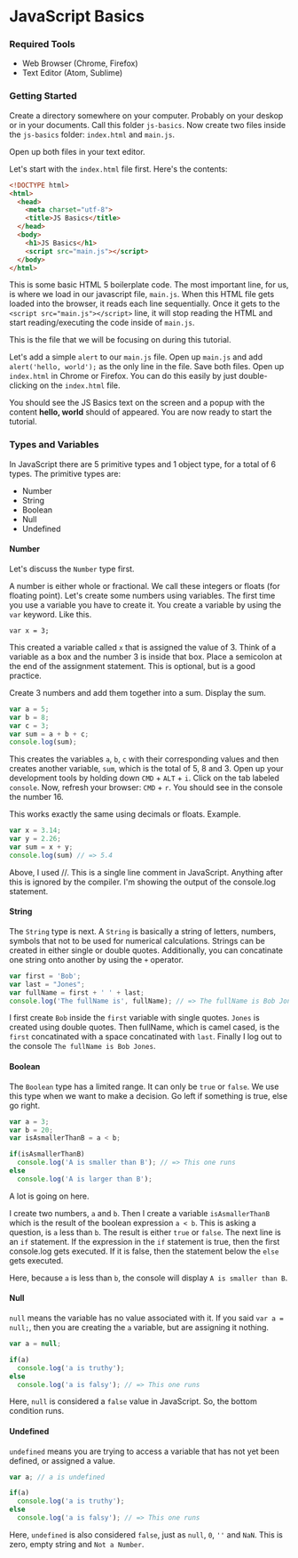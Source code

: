 # JavaScript Basics

### Required Tools
* Web Browser (Chrome, Firefox)
* Text Editor (Atom, Sublime)

### Getting Started
Create a directory somewhere on your computer. Probably on your deskop or in your documents. Call this folder `js-basics`. Now create two files inside the `js-basics` folder: `index.html` and `main.js`.

Open up both files in your text editor.

Let's start with the `index.html` file first. Here's the contents:
```html
<!DOCTYPE html>
<html>
  <head>
    <meta charset="utf-8">
    <title>JS Basics</title>
  </head>
  <body>
    <h1>JS Basics</h1>
    <script src="main.js"></script>
  </body>
</html>
```

This is some basic HTML 5 boilerplate code. The most important line, for us, is where we load in our javascript file, `main.js`. When this HTML file gets loaded into the browser, it reads each line sequentially. Once it gets to the `<script src="main.js"></script>` line, it will stop reading the HTML and start reading/executing the code inside of `main.js`.

This is the file that we will be focusing on during this tutorial.

Let's add a simple `alert` to our `main.js` file. Open up `main.js` and add `alert('hello, world');` as the only line in the file. Save both files. Open up `index.html` in Chrome or Firefox. You can do this easily by just double-clicking on the `index.html` file.

You should see the JS Basics text on the screen and a popup with the content **hello, world** should of appeared. You are now ready to start the tutorial.

### Types and Variables
In JavaScript there are 5 primitive types and 1 object type, for a total of 6 types. The primitive types are:
- Number
- String
- Boolean
- Null
- Undefined

#### Number

Let's discuss the `Number` type first.

A number is either whole or fractional. We call these integers or floats (for floating point). Let's create some numbers using variables. The first time you use a variable you have to create it. You create a variable by using the `var` keyword. Like this.

`var x = 3;`

This created a variable called `x` that is assigned the value of 3. Think of a variable as a box and the number 3 is inside that box. Place a semicolon at the end of the assignment statement. This is optional, but is a good practice. 

Create 3 numbers and add them together into a sum. Display the sum.

```js
var a = 5;
var b = 8;
var c = 3;
var sum = a + b + c;
console.log(sum);
```

This creates the variables `a`, `b`, `c` with their corresponding values and then creates another variable, `sum`, which is the total of 5, 8 and 3. Open up your development tools by holding down `CMD` + `ALT` + `i`. Click on the tab labeled `console`. Now, refresh your browser: `CMD` + `r`. You should see in the console the number 16.

This works exactly the same using decimals or floats. Example.

```js
var x = 3.14;
var y = 2.26;
var sum = x + y;
console.log(sum) // => 5.4
```

Above, I used //. This is a single line comment in JavaScript. Anything after this is ignored by the compiler. I'm showing the output of the console.log statement.

#### String

The `String` type is next. A `String` is basically a string of letters, numbers, symbols that not to be used for numerical calculations. Strings can be created in either single or double quotes. Additionally, you can concatinate one string onto another by using the `+` operator.

```js
var first = 'Bob';
var last = "Jones";
var fullName = first + ' ' + last;
console.log('The fullName is', fullName); // => The fullName is Bob Jones
```

I first create `Bob` inside the `first` variable with single quotes. `Jones` is created using double quotes. Then fullName, which is camel cased, is the `first` concatinated with a space concatinated with `last`. Finally I log out to the console `The fullName is Bob Jones`.

#### Boolean

The `Boolean` type has a limited range. It can only be `true` or `false`. We use this type when we want to make a decision. Go left if something is true, else go right.

```js
var a = 3;
var b = 20;
var isAsmallerThanB = a < b;

if(isAsmallerThanB)
  console.log('A is smaller than B'); // => This one runs
else
  console.log('A is larger than B');
```

A lot is going on here.

I create two numbers, `a` and `b`. Then I create a variable `isAsmallerThanB` which is the result of the boolean expression `a < b`. This is asking a question, is `a` less than `b`. The result is either `true` or `false`. The next line is an `if` statement. If the expression in the `if` statement is true, then the first console.log gets executed. If it is false, then the statement below the `else` gets executed.

Here, because `a` is less than `b`, the console will display `A is smaller than B`.

#### Null

`null` means the variable has no value associated with it. If you said `var a = null;`, then you are creating the `a` variable, but are assigning it nothing.

```js
var a = null;

if(a)
  console.log('a is truthy');
else
  console.log('a is falsy'); // => This one runs
```

Here, `null` is considered a `false` value in JavaScript. So, the bottom condition runs.

#### Undefined

`undefined` means you are trying to access a variable that has not yet been defined, or assigned a value.

```js
var a; // a is undefined

if(a)
  console.log('a is truthy');
else
  console.log('a is falsy'); // => This one runs
```

Here, `undefined` is also considered `false`, just as `null`, `0`, `''` and `NaN`. This is zero, empty string and `Not a Number`.
